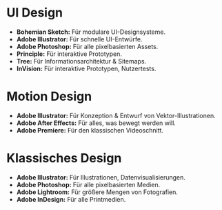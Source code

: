 # UI Design
- **Bohemian Sketch:** Für modulare UI-Designsysteme.
- **Adobe Illustrator:** Für schnelle UI-Entwürfe.
- **Adobe Photoshop:** Für alle pixelbasierten Assets.
- **Principle:** Für interaktive Prototypen.
- **Tree:** Für Informationsarchitektur & Sitemaps.
- **InVision:** Für interaktive Prototypen, Nutzertests.

# Motion Design
- **Adobe Illustrator:** Für Konzeption & Entwurf von Vektor-Illustrationen.
- **Adobe After Effects:** Für alles, was bewegt werden will.
- **Adobe Premiere:** Für den klassischen Videoschnitt.

# Klassisches Design
- **Adobe Illustrator:** Für Illustrationen, Datenvisualisierungen.
- **Adobe Photoshop:** Für alle pixelbasierten Medien.
- **Adobe Lightroom:** Für größere Mengen von Fotografien.
- **Adobe InDesign:** Für alle Printmedien.
